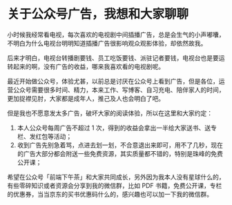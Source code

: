 # 关于公众号广告，我想和大家聊聊

小时候我经常看电视，每次喜欢的电视剧中间插播广告，总是会生气的小声嘟囔，不明白为什么电视台明明知道插播广告很影响观众观影体验，却依然故我。

后来才明白，电视台转播剧要钱、员工吃饭要钱、派驻记者要钱，电视台也是要运转起来的啊，没有广告的收益，哪来我喜欢看的电视剧呢。

最近开始做公众号，体验尤甚，以前总是讨厌在公众号上看到广告，但是各位，运营公众号需要很多时间、精力，本来工作、写博客、自习充电、陪伴家人的时间，更加捉襟见肘，大家都是成年人，推己及人也会明白了吧。

但是我也不愿意发太多广告，破坏大家的阅读体验，所以在这里和大家约定：

1. 本人公众号每周广告不超过 1 次，得到的收益会拿出一半给大家送书、送专栏、发红包等活动；
2. 收到广告先别急着骂，点进去划一划，不合意退出来即可，用不了几秒，现在的广告大部分都会附送一些免费资源，其实质量都不错的，特别是珠峰的免费公开课；

希望在公众号「前端下午茶」和大家共同成长，另外因为我本人没有星球什么的，有些零碎知识或者资源会分享到我的微信群，比如 PDF 书籍，免费公开课，专栏的优惠券，当当京东的买书优惠码什么的，感兴趣也可以加一下我的微信群。

